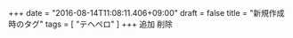 +++
date = "2016-08-14T11:08:11.406+09:00"
draft = false
title = "新規作成時のタグ"
tags = [ "テヘペロ" ]
+++
追加
削除